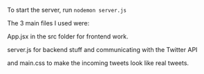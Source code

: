 To start the server, run `nodemon server.js`

The 3 main files I used were:

App.jsx in the src folder for frontend work.

server.js for backend stuff and communicating with the Twitter API

and main.css to make the incoming tweets look like real tweets.

